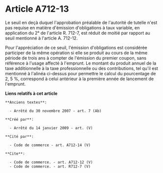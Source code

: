 # Article A712-13

Le seuil en deçà duquel l'approbation préalable de l'autorité de tutelle n'est pas requise en matière d'émission
d'obligations à taux variable, en application du 2° de l'article R. 712-7, est réduit de moitié par rapport au seuil
mentionné à l'article A. 712-12. 

Pour l'appréciation de ce seuil, l'émission d'obligations est considérée participer de la même opération si elle se produit
au cours de la même période de trois ans à compter de l'émission du premier coupon, sans référence à l'usage affecté à
l'emprunt. Le montant du produit annuel de la taxe additionnelle à la taxe professionnelle ou des contributions, tel qu'il
est mentionné à l'alinéa ci-dessus pour permettre le calcul du pourcentage de 2, 5 %, correspond à celui antérieur à la
première année de lancement de l'emprunt.

**Liens relatifs à cet article**

	**Anciens textes**:

	  - Arrêté du 30 novembre 2007 - art. 7 (Ab)

	**Créé par**:

	  - Arrêté du 14 janvier 2009 - art. (V)

	**Cité par**:

	  - Code de commerce - art. A712-14 (V)

	**Cite**:

	  - Code de commerce. - art. A712-12 (V)
	  - Code de commerce. - art. R712-7 (V)
